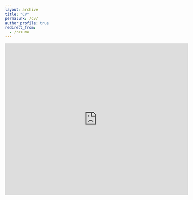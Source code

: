 ```yaml
---
layout: archive
title: "CV"
permalink: /cv/
author_profile: true
redirect_from:
  - /resume
---
```

<iframe src="http://docs.google.com/gview?url=http://bhaavya.github.io/images/resume_bhavya.pdf&embedded=true" 
style="width:600px; height:500px;" frameborder="0"></iframe>
